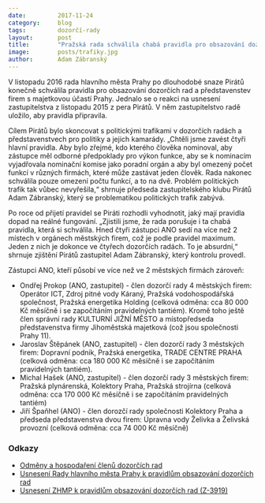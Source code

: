 ```yaml
---
date:         2017-11-24
category:     blog
tags:         dozorčí-rady
layout:       post
title:        "Pražská rada schválila chabá pravidla pro obsazování dozorčích rad, stejně je porušuje"
image:        posts/trafiky.jpg
author:       Adam Zábranský
---
```


V listopadu 2016 rada hlavního města Prahy po dlouhodobé snaze Pirátů konečně schválila pravidla pro obsazování dozorčích rad a představenstev firem s majetkovou účastí Prahy. Jednalo se o reakci na usnesení zastupitelstva z listopadu 2015 z pera Pirátů. V něm zastupitelstvo radě uložilo, aby pravidla připravila. 

Cílem Pirátů bylo skoncovat s politickými trafikami v dozorčích radách a představenstvech pro politiky a jejich kamarády. „Chtěli jsme zavést čtyři hlavní pravidla. Aby bylo zřejmé, kdo kterého člověka nominoval, aby zástupce měl odborné předpoklady pro výkon funkce, aby se k nominacím vyjadřovala nominační komise jako poradní orgán a aby byl omezený počet funkcí v různých firmách, které může zastávat jeden člověk. Rada nakonec schválila pouze omezení počtu funkcí, a to na dvě. Problém politických trafik tak vůbec nevyřešila,“ shrnuje předseda zastupitelského klubu Pirátů Adam Zábranský, který se problematikou politických trafik zabývá.

Po roce od přijetí pravidel se Piráti rozhodli vyhodnotit, jaký mají pravidla dopad na reálné fungování. „Zjistili jsme, že rada porušuje i ta chabá pravidla, která si schválila. Hned čtyři zástupci ANO sedí na více než 2 místech v orgánech městských firem, což je podle pravidel maximum. Jeden z nich je dokonce ve čtyřech dozorčích radách. To je absurdní,“ shrnuje zjištění Pirátů zastupitel Adam Zábranský, který kontrolu provedl. 

Zástupci ANO, kteří působí ve více než ve 2 městských firmách zároveň:
- Ondřej Prokop (ANO, zastupitel) - člen dozorčí rady 4 městských firem: Operátor ICT, Zdroj pitné vody Káraný, Pražská vodohospodářská společnost, Pražská energetika Holding (celková odměna: cca 80 000 Kč měsíčně i se započítáním pravidelných tantiém). Kromě toho ještě člen správní rady KULTURNÍ JIŽNÍ MĚSTO a místopředseda představenstva firmy Jihoměstská majetková (což jsou společnosti Prahy 11).
- Jaroslav Štěpánek (ANO, zastupitel) - člen dozorčí rady 3 městských firem: Dopravní podnik, Pražská energetika, TRADE CENTRE PRAHA (celková odměna: cca 180 000 Kč měsíčně i se započítáním pravidelných tantiém).
- Michal Hašek (ANO, zastupitel) - člen dozorčí rady 3 městských firem: Pražská plynárenská, Kolektory Praha, Pražská strojírna (celková odměna: cca 170 000 Kč měsíčně i se započítáním pravidelných tantiém)
- Jiří Špaňhel (ANO) - člen dorozčí rady společnosti Kolektory Praha a předseda představenstva dvou firem: Úpravna vody Želivka a Želivská provozní (celková odměna: cca 74 000 Kč měsíčně)

### Odkazy

* [Odměny a hospodaření členů dozorčích rad](/assets/xlsx/odmeny-a-hospodareni.xlsx)
* [Usnesení Rady hlavního města Prahy k pravidlům obsazování dozorčích rad](/assets/pdf/usneseni-rady.pdf)
* [Usnesení ZHMP k pravidlům obsazování dozorčích rad (Z-3919)](/assets/pdf/TiskZ-3919-usneseni-zastupitelstva.pdf)
